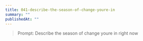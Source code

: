 ```yaml
---
title: 041-describe-the-season-of-change-youre-in
summary: ""
publishedAt: ""
---
```


> Prompt: Describe the season of change youre in right now

